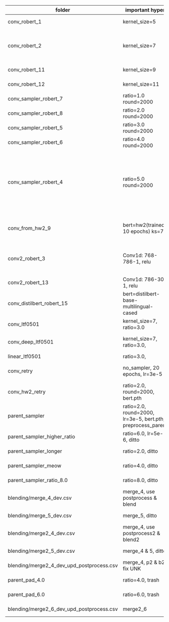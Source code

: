 
| folder | important hyper | info | comment |
| - | - | - | - |
| conv_robert_1 | kernel_size=5 | conv_dev.csv: 0.9218325073071548 | |
| conv_robert_2 | kernel_size=7 | conv_dev.csv: 0.9276401067479988, 30_conv_dev.csv: 0.9281865548354303 | larger kernel_size seems to work better, and pocket with CE loss is not good |
| conv_robert_11 | kernel_size=9 | conv_dev.csv: 0.9294573643410853 | |
| conv_robert_12 | kernel_size=11 | conv_dev.csv: 0.9289236243487101 | |
| conv_sampler_robert_7 | ratio=1.0 round=2000 | conv_sampler_dev.csv: 0.929838607192782 | |
| conv_sampler_robert_8 | ratio=2.0 round=2000 | conv_sampler_dev.csv: 0.9331681280975983 | |
| conv_sampler_robert_5 | ratio=3.0 round=2000 | conv_sampler_dev.csv: 0.9312364976490027 | |
| conv_sampler_robert_6 | ratio=4.0 round=2000 | conv_sampler_dev.csv: 0.9323929342991488 | | 
| conv_sampler_robert_4 | ratio=5.0 round=2000 | conv_sampler_dev.csv: 0.9320116914474523 | different ratios didn't have much difference except ratio=1.0. this might implies that we may not need sampler and model probably will not suffer from imbalanced data |
| conv_from_hw2_9 | bert=hw2(trained 10 epochs) ks=7 | conv_hw2_dev.csv: 0.9314398271699075, **conv_hw2_test.csv(pub): 0.93523** | loss decreases faster(dev_loss 0.21~ in 1200 steps |
| conv2_robert_3 | Conv1d: 768-786-1, relu | conv2_dev.csv: 0.9210700216037618, 30_conv2_dev.csv: 0.9288727919684839 | deeper conv layer didn't improve, and pocket with CE loss is not good |
| conv2_robert_13 | Conv1d: 786-30-1, relu | conv2_dev.csv: 0.9312401285333047 | |
| conv_distilbert_robert_15 | bert=distilbert-base-multilingual-cased | conv_dis_dev.csv: 0.9303977633752702 | | 
| conv_ltf0501 | kernel_size=7, ratio=3.0 | dev f1: 0.92911 | transfer learning from hw2 |
| conv_deep_ltf0501 | kernel_size=7, ratio=3.0, | dev f1: 0.92379 | transfer learning from hw2, CNN: 256 -> 64 -> 1 | 
| linear_ltf0501 | ratio=3.0, | dev f1: 0.89568 | linear is not good | 
| conv_retry | no_sampler, 20 epochs, lr=3e-5 | best loss: 0.19300 (**test f1: 0.93802**), best f1: 0.93791 (**test f1: 0.93386**) | improved preprocess |
| conv_hw2_retry | ratio=2.0, round=2000, bert.pth | best loss: 0.17028, best f1: 0.94039(**test f1: 0.94991**) | improved preprocess with bert |
| parent_sampler | ratio=2.0, round=2000, lr=3e-5, bert.pth, preprocess_parent | best loss: 0.05278, best f1:0.94723(**test f1: 0.95025**) | thres=0.3, preprocess_parent better, merge_5 |
| parent_sampler_higher_ratio | ratio=6.0, lr=5e-6, ditto | best loss: 0.04124, best f1: 0.96454 | thres=0.4, merge_4 |
| parent_sampler_longer | ratio=2.0, ditto | best loss: 0.03799, best f1: 0.96410 | thres=0.4, merge_4 |
| parent_sampler_meow | ratio=4.0, ditto | best loss: 0.04119, best f1: 0.96370 | thres=0.6, merge_4 |
| parent_sampler_ratio_8.0 | ratio=8.0, ditto | best loss: 0.04206, best f1: 0.96444 | thres=0.1, merge_4 |
| blending/merge_4_dev.csv | merge_4, use postprocess & blend | f1: 0.96589 | merge with best f1 pth |
| blending/merge_5_dev.csv | merge_5, ditto | f1: 0.96562 | merge with best f1 pth |
| blending/merge2_4_dev.csv | merge_4, use postprocess2 & blend2 | f1: 0.96980(**merge2_4_test.csv test f1: 0.97654**) | merge with best f1 pth |
| blending/merge2_5_dev.csv | merge_4 & 5, ditto | f1: 0.96931 | merge with best f1 pth |
| blending/merge2_4_dev_upd_postprocess.csv | merge_4, p2 & b2, fix UNK | f1: 0.97285(**test f1: 0.98143**) | |
| parent_pad_4.0 | ratio=4.0, trash | best loss: 0.04852, best f1: 0.96717 | |
| parent_pad_6.0 | ratio=6.0, trash | best loss: 0.05564, best f1: 0.96866 | |
| blending/merge2_6_dev_upd_postprocess.csv | merge2_6 | f1: 0.97194 | merge_4 with 2 trash |
